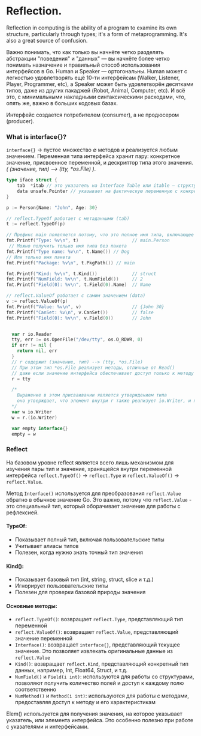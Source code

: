 # Reflection.
Reflection in computing is the ability of a program to examine its own structure, particularly through types; it's a form of metaprogramming. It's also a great source of confusion.

Важно понимать, что как только вы начнёте четко разделять абстракции "поведения" и "данных" — вы начнёте более четко понимать назначение и правильный способ использования интерфейсов в Go. Human и Speaker — ортогональны. Human может с легкостью удовлетворять ещё 10-ти интерфейсам (Walker, Listener, Player, Programmer, etc), а Speaker может быть удовлетворён десятками типов, даже из других пакаджей (Robot, Animal, Computer, etc). И всё это, с минимальными накладными синтаксическими расходами, что, опять же, важно в больших кодовых базах.

Интерфейс создается потребителем (consumer), а не продюсером (producer).

### What is interface{}?
`interface{}` -> пустое множество ∅ методов и реализуется любым значением.
Переменная типа интерфейса хранит пару: конкретное значение, присвоенное переменной, и дескриптор типа этого значения. _( (значение, тип) --> (tty, *os.File) )_.

```go
type iface struct {
    tab  *itab // это указатель на Interface Table или itable — структуру, которая хранит некоторые метаданные о типе и список методов, используемых для удовлетворения интерфейса.
    data unsafe.Pointer // указывает на фактическую переменную с конкретным (статическим) типом,
}

p := Person{Name: "John", Age: 30}

// reflect.TypeOf работает с метаданными (tab)
t := reflect.TypeOf(p)

// Префикс main появляется потому, что это полное имя типа, включающее имя пакета. В Go каждый тип имеет полное имя, которое состоит из имени пакета и имени типа. Это важно для избежания конфликтов имен между пакетами.
fmt.Printf("Type: %v\n", t)                    // main.Person
 // Можно получить только имя типа без пакета
fmt.Printf("Type name: %v\n", t.Name()) // Dog
// Или только имя пакета
fmt.Printf("Package: %v\n", t.PkgPath()) // main

fmt.Printf("Kind: %v\n", t.Kind())             // struct
fmt.Printf("NumField: %v\n", t.NumField())     // 2
fmt.Printf("Field(0): %v\n", t.Field(0).Name)  // Name

// reflect.ValueOf работает с самим значением (data)
v := reflect.ValueOf(p)
fmt.Printf("Value: %v\n", v)                   // {John 30}
fmt.Printf("CanSet: %v\n", v.CanSet())         // false
fmt.Printf("Field(0): %v\n", v.Field(0))       // John
```

```go

  var r io.Reader
  tty, err := os.OpenFile("/dev/tty", os.O_RDWR, 0)
  if err != nil {
    return nil, err
  }
  // r содержит (значение, тип) --> (tty, *os.File)
  // При этом тип *os.File реализует методы, отличные от Read()
  // даже если значение интерфейса обеспечивает доступ только к методу Read(), значение внутри несет всю информацию о типе этого значения
  r = tty 

  /*
    Выражение в этом присваивании является утверждением типа
    оно утверждает, что элемент внутри r также реализует io.Writer, и поэтому мы можем назначить его w. После назначения w будет содержать пару (tty, *os.File). Это та же пара, что и в r. Статический тип интерфейса определяет, какие методы могут быть вызваны у интерфейсной переменной, хотя конкретное значение внутри может иметь более широкий набор методов.
  */
  var w io.Writer
  w = r.(io.Writer)

  var empty interface{}
  empty = w
```


### Reflect 

На базовом уровне reflect является всего лишь механизмом для изучения пары тип и значение, хранящейся внутри переменной интерфейса `reflect.TypeOf()` -> `reflect.Type` и `reflect.ValueOf()` -> `reflect.Value`.

Метод `Interface()` используется для преобразования `reflect.Value` обратно в обычное значение Go. Это важно, потому что `reflect.Value` - это специальный тип, который оборачивает значение для работы с рефлексией.

#### TypeOf:
- Показывает полный тип, включая пользовательские типы
- Учитывает алиасы типов  
- Полезен, когда нужно знать точный тип значения

#### Kind():
- Показывает базовый тип (int, string, struct, slice и т.д.)
- Игнорирует пользовательские типы
- Полезен для проверки базовой природы значения

#### Основные методы:
- `reflect.TypeOf()`: возвращает `reflect.Type`, представляющий тип переменной
- `reflect.ValueOf()`: возвращает `reflect.Value`, представляющий значение переменной
- `Interface()`: возвращает `interface{}`, представляющий текущее значение. Это позволяет извлекать оригинальные данные из `reflect.Value`
- `Kind()`: возвращает `reflect.Kind`, представляющий конкретный тип данных, например, Int, Float64, Struct, и т.д.
- `NumField()` и `Field(i int)`: используются для работы со структурами, позволяют получить количество полей и доступ к каждому полю соответственно
- `NumMethod()` и `Method(i int)`: используются для работы с методами, предоставляя доступ к методу и его характеристикам

Elem() используется для получения значения, на которое указывает указатель, или элемента интерфейса. Это особенно полезно при работе с указателями и интерфейсами.